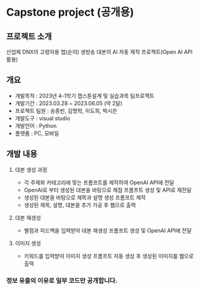 # Capstone project (공개용)

## 프로젝트 소개
산업체 DNX의 고령자용 앱(순이) 생방송 대본의 AI 자동 제작 프로젝트(Open AI API 활용)

## 개요
- 개발목적 : 2023년 4-1학기 캡스톤설계 및 실습과목 팀프로젝트
- 개발기간 : 2023.03.28 ~ 2023.06.05 (약 2달)
- 프로젝트 팀원 : 송종빈, 김명학, 이도희, 박시은
- 개발도구 : visual studio
- 개발언어 : Python
- 플랫폼 : PC, 모바일


## 개발 내용
1. 대본 생성 과정
   - 각 주제와 카테고리에 맞는 프롬프트를 제작하여 OpenAI API에 전달
   - OpenAI로 부터 생성된 대본을 바탕으로 채점 프롬프트 생성 및 API로 재전달
   - 생성된 대본을 바탕으로 제목과 설명 생성 프롬프트 제작
   - 생성된 제목, 설명, 대본을 추가 가공 후 웹으로 출력

2. 대본 재생성
   - 별점과 피드백을 입력받아 대본 재생성 프롬프트 생성 및 OpenAI API에 전달

3. 이미지 생성
   - 키워드를 입력받아 이미지 생성 프롬프트 자동 생성 후 생성된 이미지를 웹으로 출력


### 정보 유출의 이유로 일부 코드만 공개합니다. 
